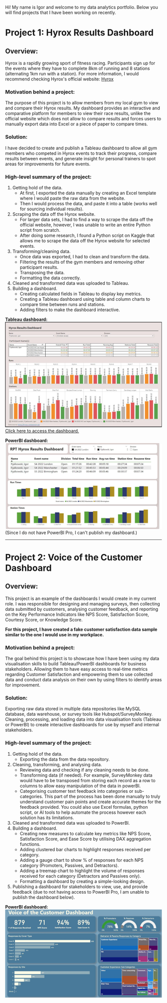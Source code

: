 Hi! My name is Igor and welcome to my data analytics portfolio.
Below you will find projects that I have been working on recently. 

# **Project 1: Hyrox Results Dashboard**

## **Overview:**
Hyrox is a rapidly growing sport of fitness racing. Participants sign up for the events where they have to complete 8km of running and 8 stations (alternating 1km run with a station). 
For more information, I would recommend checking Hyrox's official website: [Hyrox](https://hyrox.com)

### **Motivation behind a project:**
The purpose of this project is to allow members from my local gym to view and compare their Hyrox results. My dashboard provides an interactive and comparative platform for members to view their race results, unlike the official website which does not allow to compare results and forces users to manually export data into Excel or a piece of paper to compare times.

### **Solution:**
I have decided to create and publish a Tableau dashboard to allow all gym members who competed in Hyrox events to track their progress, compare results between events, and generate insight for personal trainers to spot areas for improvements for future events. 

### **High-level summary of the project:**
1. Getting hold of the data. 
   - At first, I exported the data manually by creating an Excel template where I would paste the raw data from the website. 
   - Then I would process the data, and paste it into a table (works well for sourcing individual results).
2. Scraping the data off the Hyrox website. 
   - For larger data sets, I had to find a way to scrape the data off the official website, however, I was unable to write an entire Python script from scratch. 
   - After doing some research, I found a Python script on Kaggle that allows me to scrape the data off the Hyrox website for selected events.
3. Transforming/cleaning data.
   - Once data was exported, I had to clean and transform the data.
   - Filtering the results of the gym members and removing other participant results.
   - Transposing the data.
   - Formatting the data correctly.
4. Cleaned and transformed data was uploaded to Tableau.
5. Building a dashboard.  
   - Creating calculated fields in Tableau to display key metrics.
   - Creating a Tableau dashboard using table and column charts to compare time between runs and stations.
   - Adding filters to make the dashboard interactive.

**Tableau dashboard:**
![Alt text](https://github.com/Igor-Fij/Portfolio/blob/main/images/Tableau%20Hyrox%20Dashboard.JPG?raw=true)
[Click here to access the dashboard.](https://public.tableau.com/views/HyroxResultsDashboard/ParticipantDashboard3?:language=en-GB&publish=yes&:display_count=n&:origin=viz_share_link)


**PowerBI dashboard:**
![Alt text](https://github.com/Igor-Fij/Portfolio/blob/main/images/PowerBI%20Dashboard.JPG?raw=true)
(Since I do not have PowerBI Pro, I can't publish my dashboard.)

---

# **Project 2: Voice of the Customer Dashboard**

## **Overview:**
This project is an example of the dashboards I would create in my current role. I was responsible for designing and managing surveys, then collecting data submitted by customers, analysing customer feedback, and reporting on the Key Performance Indicators like NPS Score, Satisfaction Score, Courtesy Score, or Knowledge Score. 

**For this project, I have created a fake customer satisfaction data sample similar to the one I would use in my workplace.**

### **Motivation behind a project:**
The goal behind this project is to showcase how I have been using my data visualisation skills to build Tableau/PowerBI dashboards for business stakeholders. Allowing them to have easy access to real-time metrics regarding Customer Satisfaction and empowering them to use collected data and conduct data analysis on their own by using filters to identify areas for improvement. 

### **Solution:**
Exporting raw data stored in multiple data repositories like MySQL database, data warehouse, or survey tools like Hubspot/SurveyMonkey. Cleaning, processing, and loading data into data visualisation tools (Tableau or PowerBI) to create interactive dashboards for use by myself and internal stakeholders. 

### **High-level summary of the project:**
1. Getting hold of the data. 
   - Exporting the data from the data repository.
2. Cleaning, transforming, and analysing data.
   - Reviewing data and checking if any cleaning needs to be done.
   - Transforming data (if needed). For example, SurveyMonkey data would have to be transposed from storing each record as a row to columns to allow easy manipulation of the data in powerBI.
   - Categorising customer text feedback into categories or sub-categories. This part of the process has been done manually to truly understand customer pain points and create accurate themes for the feedback provided. You could also use Excel formulas, python script, or AI tools to help automate the process however each solution has its limitations.
3. Cleaned and transformed data was uploaded to PowerBI.
4. Building a dashboard.
   - Creating new measures to calculate key metrics like NPS Score, Satisfaction Score, and Ease Score by utilising DAX aggregation functions.
   - Adding clustered bar charts to highlight responses received per category.
   - Adding a gauge chart to show % of responses for each NPS category (Promoters, Passives, and Detractors).
   - Adding a treemap chart to highlight the volume of responses received for each category (Detractors and Passives only).
   - Formatting a dashboard by creating a simple-looking design.
5. Publishing a dashboard for stakeholders to view, use, and provide feedback (due to not having access to PowerBI Pro, I am unable to publish the dashboard below).

**PowerBI dashboard:**
![Alt text](https://github.com/Igor-Fij/Portfolio/blob/main/images/VoC%20Dashboard%20PowerBI.JPG?raw=true)
